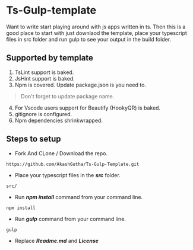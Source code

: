 # Ts-Gulp-template

Want to write start playing around with js apps written in ts. Then this is a good place to start with just downlaod the template, place your typescript files in src folder and run gulp to see your output in the build folder.

## Supported by template

1. TsLint support is baked.
2. JsHint support is baked.
3. Npm is covered. Update package.json is you need to.
>Don't forget to update package name.

4. For Vscode users support for Beautify (HookyQR) is baked.  
5. gitignore is configured.
6. Npm dependencies shrinkwrapped.

## Steps to setup

- Fork And CLone / Download the repo.
```
https://github.com/AkashGutha/Ts-Gulp-Template.git
```
- Place your typescript files in the _**src**_ folder.
```
src/
```
- Run _**npm install**_ command from your command line.
```
npm install
```
- Run _**gulp**_ command from your command line.
```
gulp
```
- Replace _**Readme.md**_ and _**License**_
